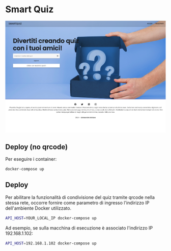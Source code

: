 # Smart Quiz
<img title="Preview" alt="Preview" src="./preview.png">

## Deploy (no qrcode)
Per eseguire i container:
```sh
docker-compose up
```

## Deploy
Per abilitare la funzionalità di condivisione del quiz tramite qrcode nella stessa rete, occorre fornire come parametro di ingresso l'indirizzo IP dell'ambiente Docker utilizzato.
```sh
API_HOST=YOUR_LOCAL_IP docker-compose up
```
Ad esempio, se sulla macchina di esecuzione è associato l'indirizzo IP 192.168.1.102:
```sh
API_HOST=192.168.1.102 docker-compose up
```